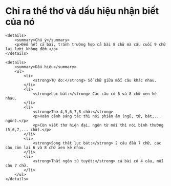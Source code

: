 <!DOCTYPE html>
<html lang="vi">
<head>
    <meta charset="UTF-8">
    <meta name="viewport" content="width=device-width, initial-scale=1.0">
    <title>Danh sách có thể đóng mở</title>
    <style>
        details {
            margin-bottom: 10px;
        }
    </style>
</head>
<body>
    <h1>Chỉ ra thể thơ và dấu hiệu nhận biết của nó</h1>

    <details>
        <summary>Chú ý</summary>
        <p>Đếm hết cả bài, tránh trường hợp cả bài 8 chữ mà câu cuối 9 chữ lại lười không đếm.</p>
    </details>

    <details>
        <summary>Dấu hiệu</summary>
        <ul>
            <li>
                <strong>Tự do:</strong> Số chữ giữa mỗi câu khác nhau.
            </li>
            <li>
                <strong>Lục bát:</strong> Các câu có 6 và 8 chữ xen kẽ nhau.
            </li>
            <li>
                <strong>Thơ 4,5,6,7,8 chữ:</strong>
                <p>Hoàn cảnh sáng tác thì nói phiên âm (ngũ, tứ, bát,... ngôn).</p>
                <p>Còn viết thơ hiện đại, ngôn từ mới thì nói bình thường (5,6,7,... chữ).</p>
            </li>
            <li>
                <strong>Song thất lục bát:</strong> 2 câu đầu 7 chữ, các câu còn lại 6 và 8 chữ xen kẽ nhau.
            </li>
            <li>
                <strong>Thất ngôn tú tuyệt:</strong> cả bài có 4 câu, mỗi câu 7 chữ.
            </li>
        </ul>
    </details>
</body>
</html>